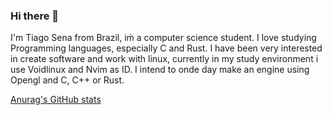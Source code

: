 ### Hi there 👋

I'm Tiago Sena from Brazil, iḿ a computer science student. I love studying Programming languages, especially C and Rust. I have been very interested in create software and work with linux, currently in my study environment i use Voidlinux and Nvim as ID. I intend to onde day make an engine using Opengl and C, C++ or Rust.


[Anurag's GitHub stats](https://github-readme-stats.vercel.app/api?username=TiagoSenaD&show_icons=true)
